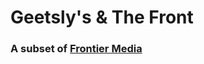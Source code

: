 <h1>
  Geetsly's & The Front
</h1>
<h3>
  A subset of <a href="https://frontiermediaco.com/">Frontier Media</a>
</h3>
